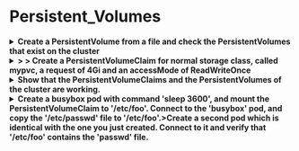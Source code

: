 # Persistent_Volumes 

<details>
<summary>
<b>Create a PersistentVolume from a file and check the PersistentVolumes that exist on the cluster</b>
</summary>
<i>kubectl create -f pv.yaml</i>><i>kubectl get pv</i>
</details>

<details>
<summary>
<b>> >&nbsp;Create a PersistentVolumeClaim for normal storage class, called mypvc, a request of 4Gi and an accessMode of ReadWriteOnce</b>
</summary>
><i>kind: PersistentVolumeClaim</i>><i>apiVersion: v1&nbsp;</i>><i>metadata:</i>><i>&nbsp; name: mypvc&nbsp;</i>><i>spec:</i>><i>&nbsp; storageClassName: normal</i>><i>&nbsp; accessModes:</i>><i>&nbsp; - ReadWriteOnce</i>><i>&nbsp; resources:</i>><i>&nbsp; &nbsp; requests:</i>><i>&nbsp; &nbsp; &nbsp; storage: 4Gi</i>

<i>kubectl create -f pvc.yaml</i>
</details>

<details>
<summary>
<b>Show that the PersistentVolumeClaims and the PersistentVolumes of the cluster are working.</b>
</summary>
<i>kubectl get pvc</i>><i>kubectl get pv</i>>Both should show as "Bound"
</details>

<details>
<summary>
<b>Create a busybox pod with command 'sleep 3600', and mount the PersistentVolumeClaim to '/etc/foo'. Connect to the 'busybox' pod, and copy the '/etc/passwd' file to '/etc/foo'.>Create a second pod which is identical with the one you just created. Connect to it and verify that '/etc/foo' contains the 'passwd' file.</b>
</summary>
Create a skeleton YAML file with:
<i>kubectl run busybox --image=busybox --restart=Never -o yaml --dry-run -- /bin/sh -c 'sleep 3600' &gt; pod.yaml</i>

add <i>spec.containers.volumeMounts </i>as usual and <i>volumes.persistentVolumeClaim.claimName </i>to match the PVC created.

<i>spec:
&nbsp; containers:</i>><i>&nbsp; - name: busybox</i>><i>&nbsp; &nbsp; volumeMounts:</i>><i>&nbsp; &nbsp; - name: myvol</i>><i>&nbsp; &nbsp; &nbsp; mountPath: /etc/foo</i>><i>&nbsp; volumes:</i>><i>&nbsp; - name: myvol</i>><i>&nbsp; &nbsp; persistentVolumeClaim:</i>><i>&nbsp; &nbsp; &nbsp; claimName: mypvc</i>

Create the pod and connect to it
<i>kubectl create -f pod.yaml
kubectl exec busybox -it -- cp /etc/passwd /etc/foo/passwd</i>><i>
</i>>Change the <i>metadata.name</i> in the <i>pod.yaml </i>to "busybox2" and create the second identical pod.
Connect to it and show the contents of /etc/foo
<i>kubectl exec busybox2 -- ls /etc/foo</i>
</details>

